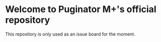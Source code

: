 # Welcome to Puginator M+'s official repository


This repository is only used as an issue board for the moment.
